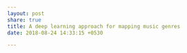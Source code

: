 ```yaml
---
layout: post
share: true
title: A deep learning approach for mapping music genres
date: 2018-08-24 14:33:15 +0530

---
```

